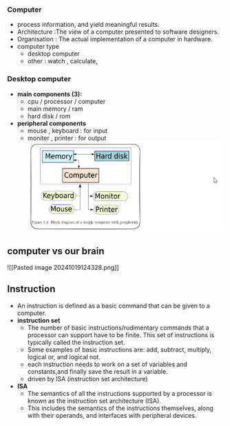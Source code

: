 ### Computer 
- process information, and yield meaningful results.
- Architecture :The view of a computer presented to software designers.
- Organisation : The actual implementation of a computer in hardware.
- computer type
    - desktop computer
	 - other : watch , calculate,

### Desktop computer 
- **main components (3):**
	- cpu / processor / computer
	- main memory / ram
	- hard disk / rom 
- **peripheral components** 
	 - mouse , keyboard : for input
	 - moniter , printer : for output
![alt](_resource/Pastedimage20241019124051.png)

## computer vs our brain
![[Pasted image 20241019124328.png]]



## Instruction 
- An instruction is defined as a basic command that can be given to a computer.
- **instruction set**
	- The number of basic instructions/rudimentary commands that a processor can support have to be finite. This set of instructions is typically called the instruction set.
	- Some examples of basic instructions are: add, subtract, multiply, logical or, and logical not. 
	- each instruction needs to work on a set of variables and constants,and finally save the result in a variable.
	- driven by ISA (instruction set architecture)
- **ISA**
	- The semantics of all the instructions supported by a processor is known as the instruction set architecture (ISA). 
	- This includes the semantics of the instructions themselves, along with their operands, and interfaces with peripheral devices.

